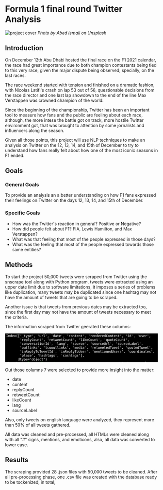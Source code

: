 # Formula 1 final round Twitter Analysis

![project cover](img/project_cover.png?raw=true)
*Photo by Abed Ismail on Unsplash*

## Introduction

On December 12th Abu Dhabi hosted the final race on the F1 2021 calendar, the race had great importance due to both champion contestants being tied to this very race, given the major dispute being observed, specially, on the last races.

The race weekend started with tension and finished on a dramatic fashion, with Nicolas Latifi's crash on lap 53 out of 58, questionable decisions from the race director and one last lap showdown to the end of the line Max Verstappen was crowned champion of the world.

Since the beginning of the championship, Twitter has been an important tool to measure how fans and the public are feeling about each race, although, the more intese the battle got on track, more hostile Twitter environment got, that was brought to attention by some jornalists and influencers along the season.

Given all those points, this project will use NLP techniques to make an analysis on Twitter on the 12, 13, 14, and 15th of December to try to understand how fans really felt about how one of the most iconic seasons in F1 ended.

## Goals

### General Goals

To provide an analysis an a better understanding on how F1 fans expressed their feelings on Twitter on the days 12, 13, 14, and 15th of December.

### Specific Goals

- How was the Twitter's reaction in general? Positive or Negative?
- How did people felt about F1? FIA, Lewis Hamilton, and Max Verstappen?
- What was that feeling that most of the people expressed in those days?
- What was the feeling that most of the people expressed towards those same entities?

## Methods

To start the project 50,000 tweets were scraped from Twitter using the snscrape tool along with Python program, tweets were extracted using an upper date limit due to software limitations, it imposes a series of problems like duplication, many tweets may be duplicated since one hashtag may not have the amount of tweets that are going to be scraped.

Another issue is that tweets from previous dates may be extracted too, since the first day may not have the amount of tweets necessary to meet the criteria.

The information scraped from Twitter geerated these columns:

![json columns image](img/json_columns.png?raw=true)

Out those columns 7 were selected to provide more insight into the matter:

- date
- content
- replyCount
- retweetCount
- likeCount
- lang
- sourceLabel

Also, only tweets on english language were analyzed, they represent more than 50% of all tweets gathered.

All data was cleaned and pre-processed, all HTMLs were cleaned along with all "#" signs, mentions, and emoticons, also, all data was converted to lower case.

## Results

The scraping provided 28 .json files with 50,000 tweets to be cleaned. After all pre-processing phase, one .csv file was created with the database ready to be tockenized, in total, 
